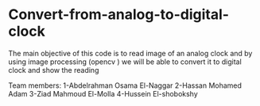 # Convert-from-analog-to-digital-clock

The main objective of this code is to read image of an analog clock and by using image processing (opencv ) we will be able to convert it to digital clock and show the reading
 
Team members:
1-Abdelrahman Osama El-Naggar
2-Hassan Mohamed Adam
3-Ziad Mahmoud El-Molla
4-Hussein El-shobokshy
